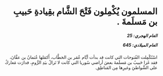 <h1 dir="rtl">المسلمون يُكْمِلون فَتْحَ الشَّام بقِيادةِ حَبيبِ بن مَسلَمةَ .</h1>

<h5 dir="rtl">العام الهجري:  25

العام الميلادي: 645

</h5>

<p dir="rtl">اسْتُكْمِلت الفُتوحات التي كانت قد بدأت أيَّام عُمَر بن الخطَّاب، أَكمَلها عُثمانُ بن عفَّانَ، فقد غَزا حَبيبُ بن مَسلَمةَ بعضَ أراضي سُوريا التي كانت لا تَزالُ بيَدِ الرُّومِ، فدارَت مَعاركُ على الشَّواطئِ وغيرِها مِن المَناطِق.</p></br>
